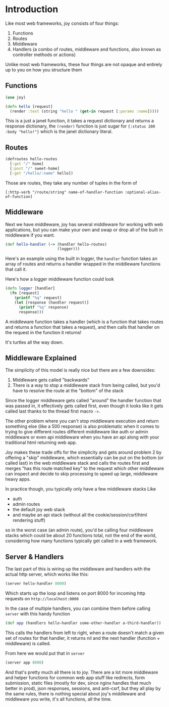 # Introduction

Like most web frameworks, joy consists of four things:

1. Functions
2. Routes
3. Middleware
4. Handlers (a combo of routes, middleware and functions, also known as controller methods or actions)

Unlike most web frameworks, these four things are not opaque and entirely up to you on how you structure them

## Functions

```clojure
(use joy)

(defn hello [request]
  (render :text (string "hello " (get-in request [:params :name]))))
```

This is a just a janet function, it takes a request dictionary and returns a response dictionary, the `(render)` function is just sugar for `{:status 200 :body "hello!"}` which is the janet dictionary literal.

## Routes

```clojure
(defroutes hello-routes
  [:get "/" home]
  [:post "/" sweet-home]
  [:get "/hello/:name" hello])
```

Those are routes, they take any number of tuples in the form of

`[:http-verb "/route/string" name-of-handler-function :optional-alias-of-function]`

## Middleware

Next we have middleware, joy has several middleware for working with web applications, but you can make your own and swap or drop all of the built in middleware if you want.

```clojure
(def hello-handler (-> (handler hello-routes)
                       (logger)))
```

Here's an example using the built in logger, the `handler` function takes an array of routes and returns a handler wrapped in the middleware functions that call it.

Here's how a logger middleware function could look

```clojure
(defn logger [handler]
  (fn [request]
    (printf "%q" request)
    (let [response (handler request)]
      (printf "%q" response)
      response)))
```

A middleware function takes a handler (which is a function that takes routes and returns a function that takes a request), and then calls that handler on the request in the function it returns!

It's turtles all the way down.

## Middleware Explained

The simplicity of this model is really nice but there are a few downsides:

1. Middleware gets called "backwards"
2. There is a way to stop a middleware stack from being called, but you'd have to resolve the route at the "bottom" of the stack

Since the logger middleware gets called "around" the handler function that was passed in, it effectively gets called first, even though
it looks like it gets called last thanks to the thread first macro `->`.

The other problem where you can't stop middleware execution and return something else (like a 500 response) is also problematic when it comes to trying to give different routes different middleware like auth or admin middleware or even api middleware when you have an api along with your traditional html returning web app.

Joy makes these trade offs for the simplicity and gets around problem 2 by offering a "skip" middleware, which essentially can be put on the bottom (or called last) in the web middleware stack and calls the routes first and merges "has this route matched key" to the request which other middleware can inspect and decide to skip processing to speed up large, middleware heavy apps.

In practice though, you typically only have a few middleware stacks Like

- auth
- admin routes
- the default joy web stack
- and maybe an api stack (without all the cookie/session/csrf/html rendering stuff)

so in the worst case (an admin route), you'd be calling four middleware stacks which could be about 20 functions total, not the end of the world, considering how many functions typically get called in a web framework.

## Server & Handlers

The last part of this is wiring up the middleware and handlers with the actual http server, which works like this:

```clojure
(server hello-handler 8000)
```

Which starts up the loop and listens on port 8000 for incoming http requests on `http://localhost:8000`

In the case of multiple handlers, you can combine them before calling `server` with this handy function

```clojure
(def app (handlers hello-handler some-other-handler a-third-handler))
```

This calls the handlers from left to right, when a route doesn't match a given set of routes for that handler, it returns nil
and the next handler (function + middleware) is called.

From here we would put that in `server`

```clojure
(server app 8000)
```

And that's pretty much all there is to joy. There are a lot more middleware and helper functions for common web app stuff like redirects, form submission, static files (mostly for dev, since nginx handles that much better in prod), json responses, sessions, and anti-csrf, but they all play by the same rules, there is nothing special about joy's middleware and middleware you write, it's all functions, all the time.